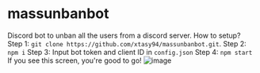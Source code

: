 # massunbanbot
Discord bot to unban all the users from a discord server. 
How to setup?
Step 1: `git clone https://github.com/xtasy94/massunbanbot.git`. 
Step 2: `npm i`
Step 3: Input bot token and client ID in `config.json`
Step 4: `npm start`
If you see this screen, you're good to go! 
![image](https://user-images.githubusercontent.com/106101646/177293437-416679e8-8745-41aa-bb12-3fd7356c5d9e.png)
